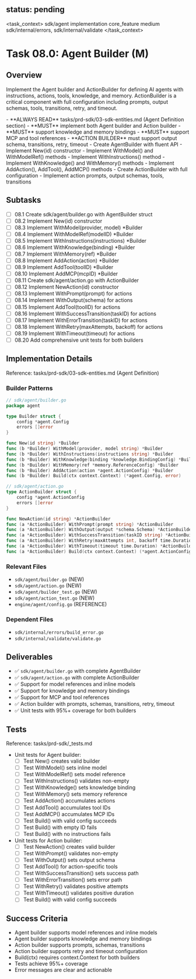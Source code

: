 ## status: pending

<task_context>
<domain>sdk/agent</domain>
<type>implementation</type>
<scope>core_feature</scope>
<complexity>medium</complexity>
<dependencies>sdk/internal/errors, sdk/internal/validate</dependencies>
</task_context>

# Task 08.0: Agent Builder (M)

## Overview

Implement the Agent builder and ActionBuilder for defining AI agents with instructions, actions, tools, knowledge, and memory. ActionBuilder is a critical component with full configuration including prompts, output schemas, tools, transitions, retry, and timeout.

<critical>
- **ALWAYS READ** tasks/prd-sdk/03-sdk-entities.md (Agent Definition section)
- **MUST** implement both Agent builder and Action builder
- **MUST** support knowledge and memory bindings
- **MUST** support MCP and tool references
- **ACTION BUILDER** must support output schema, transitions, retry, timeout
</critical>

<requirements>
- Create AgentBuilder with fluent API
- Implement New(id) constructor
- Implement WithModel() and WithModelRef() methods
- Implement WithInstructions() method
- Implement WithKnowledge() and WithMemory() methods
- Implement AddAction(), AddTool(), AddMCP() methods
- Create ActionBuilder with full configuration
- Implement action prompts, output schemas, tools, transitions
</requirements>

## Subtasks

- [ ] 08.1 Create sdk/agent/builder.go with AgentBuilder struct
- [ ] 08.2 Implement New(id) constructor
- [ ] 08.3 Implement WithModel(provider, model) *Builder
- [ ] 08.4 Implement WithModelRef(modelID) *Builder
- [ ] 08.5 Implement WithInstructions(instructions) *Builder
- [ ] 08.6 Implement WithKnowledge(binding) *Builder
- [ ] 08.7 Implement WithMemory(ref) *Builder
- [ ] 08.8 Implement AddAction(action) *Builder
- [ ] 08.9 Implement AddTool(toolID) *Builder
- [ ] 08.10 Implement AddMCP(mcpID) *Builder
- [ ] 08.11 Create sdk/agent/action.go with ActionBuilder
- [ ] 08.12 Implement NewAction(id) constructor
- [ ] 08.13 Implement WithPrompt(prompt) for actions
- [ ] 08.14 Implement WithOutput(schema) for actions
- [ ] 08.15 Implement AddTool(toolID) for actions
- [ ] 08.16 Implement WithSuccessTransition(taskID) for actions
- [ ] 08.17 Implement WithErrorTransition(taskID) for actions
- [ ] 08.18 Implement WithRetry(maxAttempts, backoff) for actions
- [ ] 08.19 Implement WithTimeout(timeout) for actions
- [ ] 08.20 Add comprehensive unit tests for both builders

## Implementation Details

Reference: tasks/prd-sdk/03-sdk-entities.md (Agent Definition)

### Builder Patterns

```go
// sdk/agent/builder.go
package agent

type Builder struct {
    config *agent.Config
    errors []error
}

func New(id string) *Builder
func (b *Builder) WithModel(provider, model string) *Builder
func (b *Builder) WithInstructions(instructions string) *Builder
func (b *Builder) WithKnowledge(binding *knowledge.BindingConfig) *Builder
func (b *Builder) WithMemory(ref *memory.ReferenceConfig) *Builder
func (b *Builder) AddAction(action *agent.ActionConfig) *Builder
func (b *Builder) Build(ctx context.Context) (*agent.Config, error)

// sdk/agent/action.go
type ActionBuilder struct {
    config *agent.ActionConfig
    errors []error
}

func NewAction(id string) *ActionBuilder
func (a *ActionBuilder) WithPrompt(prompt string) *ActionBuilder
func (a *ActionBuilder) WithOutput(output *schema.Schema) *ActionBuilder
func (a *ActionBuilder) WithSuccessTransition(taskID string) *ActionBuilder
func (a *ActionBuilder) WithRetry(maxAttempts int, backoff time.Duration) *ActionBuilder
func (a *ActionBuilder) WithTimeout(timeout time.Duration) *ActionBuilder
func (a *ActionBuilder) Build(ctx context.Context) (*agent.ActionConfig, error)
```

### Relevant Files

- `sdk/agent/builder.go` (NEW)
- `sdk/agent/action.go` (NEW)
- `sdk/agent/builder_test.go` (NEW)
- `sdk/agent/action_test.go` (NEW)
- `engine/agent/config.go` (REFERENCE)

### Dependent Files

- `sdk/internal/errors/build_error.go`
- `sdk/internal/validate/validate.go`

## Deliverables

- ✅ `sdk/agent/builder.go` with complete AgentBuilder
- ✅ `sdk/agent/action.go` with complete ActionBuilder
- ✅ Support for model references and inline models
- ✅ Support for knowledge and memory bindings
- ✅ Support for MCP and tool references
- ✅ Action builder with prompts, schemas, transitions, retry, timeout
- ✅ Unit tests with 95%+ coverage for both builders

## Tests

Reference: tasks/prd-sdk/_tests.md

- Unit tests for Agent builder:
  - [ ] Test New() creates valid builder
  - [ ] Test WithModel() sets inline model
  - [ ] Test WithModelRef() sets model reference
  - [ ] Test WithInstructions() validates non-empty
  - [ ] Test WithKnowledge() sets knowledge binding
  - [ ] Test WithMemory() sets memory reference
  - [ ] Test AddAction() accumulates actions
  - [ ] Test AddTool() accumulates tool IDs
  - [ ] Test AddMCP() accumulates MCP IDs
  - [ ] Test Build() with valid config succeeds
  - [ ] Test Build() with empty ID fails
  - [ ] Test Build() with no instructions fails

- Unit tests for Action builder:
  - [ ] Test NewAction() creates valid builder
  - [ ] Test WithPrompt() validates non-empty
  - [ ] Test WithOutput() sets output schema
  - [ ] Test AddTool() for action-specific tools
  - [ ] Test WithSuccessTransition() sets success path
  - [ ] Test WithErrorTransition() sets error path
  - [ ] Test WithRetry() validates positive attempts
  - [ ] Test WithTimeout() validates positive duration
  - [ ] Test Build() with valid config succeeds

## Success Criteria

- Agent builder supports model references and inline models
- Agent builder supports knowledge and memory bindings
- Action builder supports prompts, schemas, transitions
- Action builder supports retry and timeout configuration
- Build(ctx) requires context.Context for both builders
- Tests achieve 95%+ coverage
- Error messages are clear and actionable
